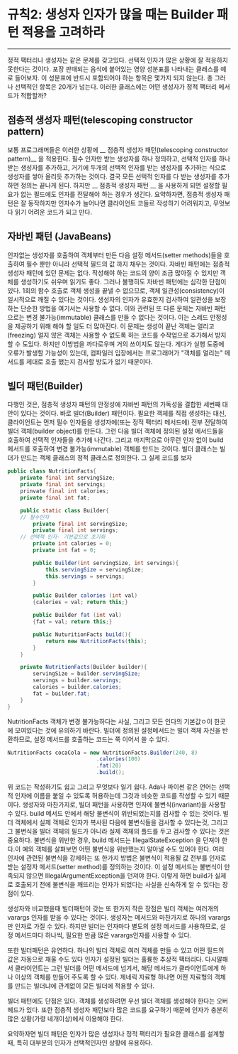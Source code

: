 # 규칙2: 생성자 인자가 많을 때는 Builder 패턴 적용을 고려하라
-----
정적 팩터리나 생성자는 같은 문제를 갖고있다. 선택적 인자가 많은 상황에 잘 적응하지 못한다는 것이다.
포장 판매되는 음식에 붙어있는 영양 성분표를 나타내는 클래스를 예로 들어보자. 이 성분표에 반드시 포함되어야 하는 항목은 몇가지 되지 않는다.
총 그러나 선택적인 항목은 20개가 넘는다.
이러한 클래스에는 어떤 생성자가 정적 팩터리 메서드가 적합할까?

## 점층적 생성자 패턴(telescoping constructor pattern)
보통 프로그래머들은 이러한 상황에 __ 점층적 생성자 패턴(telescoping constructor pattern)__ 을 적용한다. 
필수 인자만 받는 생성자를 하나 정의하고, 선택적 인자를 하나 받는 생성자를 추가하고, 거기에 두개의 선택적 인자를 받는 생성자를 추가하는 식으로 생성자를 쌓아 올리듯 추가하는 것이다. 결국 모든 선택적 인자를 다 받는 생성자를 추가하면 정의는 끝나게 된다.
하지만 __ 점층적 생성자 패턴 __ 을 사용하게 되면 설정할 필요가 없는 필드에도 인자를 전달해야 하는 경우가 생긴다.
요약하자면, 점층적 생성자 패턴은 잘 동작하지만 인자수가 늘어나면 클라이언트 코들르 작성하기 어려워지고, 무엇보다 읽기 어려운 코드가 되고 만다. 

## 자바빈 패턴 (JavaBeans)
인자없는 생성자를 호출하여 객체부터 만든 다음 설정 메서드(setter methods)들을 호출하여 필수 뿐만 아니라 선택적 필드의 값 까지 채우는 것이다.
자바빈 패턴에는 점층적 생성자 패턴에 있던 문제는 없다. 작성해야 하는 코드의 양이 조금 많아질 수 있지만 객체를 생성하기도 쉬우며 읽기도 좋다.
그러나 불행히도 자바빈 패턴에는 심각한 단점이 있다. 
1회의 함수 호출로 객체 생성을 끝낼 수 없으므로, 객체 일관성(consistency)이 일시적으로 깨질 수 있다는 것이다.
생성자의 인자가 유효한지 검사하여 일관성을 보장하는 단순한 방법을 여기서는 사용할 수 없다. 
이와 관련된 또 다른 문제는 자바빈 패턴으로는 변경 불가능(immutable) 클래스를 만들 수 없다는 것이다. 이는 스레드 안정성을 제공하기 위해 해야 할 일도 더 많아진다.
이 문제는 생성이 끝난 객체는 얼리고(freezing) 얼지 않은 객체는 사용할 수 없도록 하는 코드를 수작업으로 추가해서 방지할 수 도있다.
하지만 이방법을 까다로우며 거의 쓰이지도 않는다. 게다가 실행 도중에 오류가 발생할 가능성이 있는데, 컴파일러 입장에서는 프로그래머가 "객체를 얼리는" 메서드를 제대로 호출 했는지 검사할 방도가 없기 때문이다.

## 빌더 패턴(Builder)
다행인 것은, 점층적 생성자 패턴의 안정성에 자바빈 패턴의 가독성을 결합한 세번째 대안이 있다는 것이다.
바로 빌더(Builder) 패턴이다. 필요한 객체를 직접 생성하는 대신, 클라이언트는 먼저 필수 인자들을 생성자에(또는 정적 팩터리 메서드에) 전부 전달하여 빌더 객체(builder object)를 만든다. 그런 다음 빌더 객체에 정의된 설정 메서드들을 호출하여 선택적 인자들을 추가해 나간다. 그리고 마지막으로 아무런 인자 없이 build 메서드를 호출하여 변경 불가능(immutable) 객체를 만드는 것이다. 
빌더 클래스는 빌더가 만드는 객체 클래스의 정적 클래스로 정의한다. 그 실제 코드를 보자

``` java
public class NutritionFacts{
	private final int servingSize;
	private final int servings;
	prinvate final int calories;
	private final int fat;

	public static class Builder{
	// 필수인자
		private final int servingSize;
		private final int servings;
	// 선택적 인자- 기본값으로 초기화
		private int calories = 0;
		private int fat = 0;

		public Builder(int servingSize, int servings){
			this.servingSize = servingSize;
			this.servings = servings;
		}

		public Builder calories (int val)
		{calories = val; return this;}

		public Builder fat (int val)
		{fat = val; return this;}

		public NuturitionFacts build(){
			return new NutritionFacts(this);
		}
	}

	private NutritionFacts(Builder builder){
		servingSize = builder.servingSize;
		servings = builder.servings;
		calories = builder.calories;
		fat = builder.fat;
	}
}
```

NutritionFacts 객체가 변경 불가능하다는 사실, 그리고 모든 인다의 기본값ㅇ이 한곳에 모여있다는 것에 유의하기 바란다. 빌더에 정의된 설정메서드는 빌더 객체 자신을 반환하므로, 설정 메서드를 호출하는 코드는 쭉 이어서 쓸 수 있다.

```  java
NutritionFacts cocaCola = new NutritionFacts.Builder(240, 8)
							.calories(100)
							.fat(20)
							.build();
```

위 코드는 작성하기도 쉽고 그리고 무엇보다 일기 쉽다. Ada나 파이썬 같은 언어는 선택적 인자에 이름을 붙일 수 있도록 허용하는데 그것과 비슷한 코드를 작성할 수 있기 때문이다.
생성자와 마찬가지로, 빌더 패턴을 사용하면 인자에 불변식(invariant)을 사용할 수 있다. build 메서드 안에서 해당 불변식이 위반되었는지를 검사할 수 있는 것이다. 빌더 객체에서 실제 객체로 인자가 복사된 다음에 불변식들을 검사할 수 있다는것, 그리고 그 불변식을 빌더 객체의 필드가 아니라 실제 객체의 플드를 두고 검사할 수 있다는 것은 중요하다. 불변식을 위반한 경우, build 메서드는 IllegalStateException 을 던져야 한다.이 예외 객체를 살펴보면 어떤 불변식을 위반했는지 알아낼 수도 있어야 한다.
여러 인자에 관련된 불변식을 강제하는 또 한가지 방법은 불변식이 적용될 값 전부를 인자로 받는 설정자 메서드(setter method)를 정의하는 것이다.
이 설정 메서드는 불변식이 만족되지 않으면 IllegalArgumentException을 던져야 한다. 이렇게 하면 build가 실제로 호출되기 전에 불변식을 깨뜨리는 인자가 되었다는 사실을 신속하게 알 수 있다는 장점이 있다.

생성자와 비교했을때 빌더패턴이 갖는 또 한가지 작은 장점은 빌더 객체는 여러개의 varargs 인자를 받을 수 있다는 것이다. 생성자는 메서드와 마찬가지로 하나의 varargs만 인자로 가질 수 있다. 하지만 빌더는 인자마다 별도의 설정 메서드를 사용하므로, 설정 메서드마다 하나씩, 필요한 만큼 많은 varargs인자를 사용할 수 있다.

또한 빌더패턴은 유연하다. 하나의 빌더 객체로 여러 객체를 만들 수 있고 어떤 필드의 값은 자동으로 채울 수도 있다 
인자가 설정된 빌더는 훌륭한 추상적 팩터리다. 다시말해서 클라이언트는 그런 빌더를 어떤 메서드에 넘겨서, 해당 메서드가 클라이언트에게 하나 이상의 객체를 만들어 주도록 할 수 있다. 제네릭 자료형 하나면 어떤 자료형의 객체를 만드는 빌더냐에 관계없이 모든 빌더에 적용할 수 있다.

빌더 패턴에도 단점은 있다.
객체를 생성하려면 우선 빌더 객체를 생성해야 한다는 오버헤드가 있다. 또한 점층적 생성자 패턴보다 많은 코드를 요구하기 때문에 인자가 충분히 많은 상황(가령 네개이상)에서 이용해야 한다. 


요약하자면 빌더 패턴은 인자가 많은 생성자나 정적 팩터리가 필요한 클래스를 설계할 때, 특히 대부분의 인자가 선택적인자인 상황에 유용하다.
